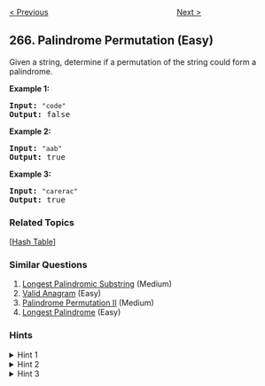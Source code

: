 <!--|This file generated by command(leetcode description); DO NOT EDIT.    |-->
<!--+----------------------------------------------------------------------+-->
<!--|@author    openset <openset.wang@gmail.com>                           |-->
<!--|@link      https://github.com/openset                                 |-->
<!--|@home      https://github.com/openset/leetcode                        |-->
<!--+----------------------------------------------------------------------+-->

[< Previous](https://github.com/openset/leetcode/tree/master/problems/paint-house-ii "Paint House II")
　　　　　　　　　　　　　　　　
[Next >](https://github.com/openset/leetcode/tree/master/problems/palindrome-permutation-ii "Palindrome Permutation II")

## 266. Palindrome Permutation (Easy)

<p>Given a string, determine if a permutation of the string could form a palindrome.</p>

<p><strong>Example 1:</strong></p>

<pre><strong>Input:</strong> <code>&quot;code&quot;</code>
<strong>Output:</strong> false</pre>

<p><strong>Example 2:</strong></p>

<pre><strong>Input:</strong> <code>&quot;aab&quot;</code>
<strong>Output:</strong> true</pre>

<p><strong>Example 3:</strong></p>

<pre><strong>Input:</strong> <code>&quot;carerac&quot;</code>
<strong>Output:</strong> true</pre>

### Related Topics
  [[Hash Table](https://github.com/openset/leetcode/tree/master/tag/hash-table/README.md)]

### Similar Questions
  1. [Longest Palindromic Substring](https://github.com/openset/leetcode/tree/master/problems/longest-palindromic-substring) (Medium)
  1. [Valid Anagram](https://github.com/openset/leetcode/tree/master/problems/valid-anagram) (Easy)
  1. [Palindrome Permutation II](https://github.com/openset/leetcode/tree/master/problems/palindrome-permutation-ii) (Medium)
  1. [Longest Palindrome](https://github.com/openset/leetcode/tree/master/problems/longest-palindrome) (Easy)

### Hints
<details>
<summary>Hint 1</summary>
Consider the palindromes of odd vs even length. What difference do you notice?
</details>

<details>
<summary>Hint 2</summary>
Count the frequency of each character.
</details>

<details>
<summary>Hint 3</summary>
If each character occurs even number of times, then it must be a palindrome. How about character which occurs odd number of times?
</details>
